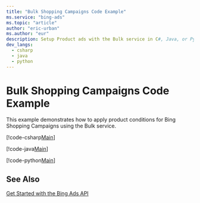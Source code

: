 ```yaml
---
title: "Bulk Shopping Campaigns Code Example"
ms.service: "bing-ads"
ms.topic: "article"
author: "eric-urban"
ms.author: "eur"
description: Setup Product ads with the Bulk service in C#, Java, or Python.
dev_langs:
  - csharp
  - java
  - python
---
```

# Bulk Shopping Campaigns Code Example
This example demonstrates how to apply product conditions for Bing Shopping Campaigns using the Bulk service.

[!code-csharp[Main](../../../BingAds-dotNet-SDK/examples/BingAdsExamples/BingAdsExamplesLibrary/v11/BulkShoppingCampaigns.cs)]

[!code-java[Main](../../../BingAds-Java-SDK/examples/BingAdsDesktopApp/src/main/java/com/microsoft/bingads/examples/v11/BulkShoppingCampaigns.java)]

[!code-python[Main](../../../BingAds-Python-SDK/examples/BingAdsPythonConsoleExamples/BingAdsPythonConsoleExamples/v11/bulk_shopping_campaigns.py)]

## See Also
[Get Started with the Bing Ads API](get-started.md)  
